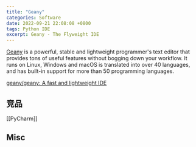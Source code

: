 ```yaml
---
title: "Geany"
categories: Software
date: 2022-09-21 22:08:08 +0800
tags: Python IDE
excerpt: Geany - The Flyweight IDE
---
```



[Geany](https://www.geany.org/) is a powerful, stable and lightweight programmer's text editor that provides tons of useful features without bogging down your workflow. It runs on Linux, Windows and macOS is translated into over 40 languages, and has built-in support for more than 50 programming languages.


[geany/geany: A fast and lightweight IDE](https://github.com/geany/geany)


## 竞品

[[PyCharm]]


## Misc




